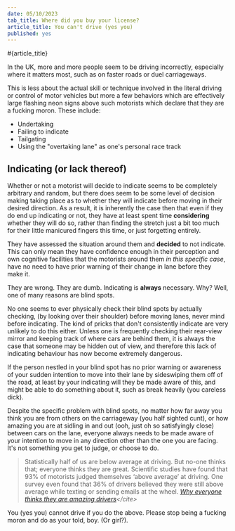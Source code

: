 ```yaml
---
date: 05/10/2023
tab_title: Where did you buy your license?
article_title: You can't drive (yes you)
published: yes
---
```

#{article_title}

In the UK, more and more people seem to be driving incorrectly, especially where it matters most, such as on faster roads or duel carriageways.

This is less about the actual skill or technique involved in the literal driving or control of motor vehicles but more a few behaviors which are effectively large flashing neon signs above such motorists which declare that they are a fucking moron. These include:

- Undertaking
- Failing to indicate
- Tailgating
- Using the "overtaking lane" as one's personal race track

## Indicating (or lack thereof)
Whether or not a motorist will decide to indicate seems to be completely arbitrary and random, but there does seem to be some level of decision making taking place as to whether they will indicate before moving in their desired direction. As a result, it is inherently the case then that even if they do end up indicating or not, they have at least spent time **considering** whether they will do so, rather than finding the stretch just a bit too much for their little manicured fingers this time, or just forgetting entirely.

They have assessed the situation around them and **decided** to not indicate. This can only mean they have confidence enough in their perception and own cognitive facilities that the motorists around them *in this specific case*, have no need to have prior warning of their change in lane before they make it. 

They are wrong. They are dumb. Indicating is **always** necessary. Why? Well, one of many reasons are blind spots.

No one seems to ever physically check their blind spots by actually checking, (by looking over their shoulder) before moving lanes, never mind before indicating. The kind of pricks that don't consistently indicate are very unlikely to do this either. Unless one is frequently checking their rear-view mirror and keeping track of where cars are behind them, it is always the case that someone may be hidden out of view, and therefore this lack of indicating behaviour has now become extremely dangerous.

If the person nestled in your blind spot has no prior warning or awareness of your sudden intention to move into their lane by sideswiping them off of the road, at least by your indicating will they be made aware of this, and might be able to do something about it, such as break heavily (you careless dick).

Despite the specific problem with blind spots, no matter how far away you think you are from others on the carriageway (you half sighted cunt), or how amazing you are at sidling in and out (ooh, just oh so satisfyingly close) between cars on the lane, everyone always needs to be made aware of your intention to move in any direction other than the one you are facing. It's not something you get to judge, or choose to do.

> Statistically half of us are below average at driving. But no-one thinks that; everyone thinks they are great. Scientific studies have found that 93% of motorists judged themselves ‘above average’ at driving. One survey even found that 36% of drivers believed they were still above average while texting or sending emails at the wheel.  <cite>[ Why everyone thinks they are amazing drivers](https://www.regit.cars/car-news/why-everyone-thinks-they-are-amazing-drivers-69223#:~:text=Statistically%20half%20of%20us%20are,'above%20average'%20at%20driving.)</cite>

You (yes you) cannot drive if you do the above. Please stop being a fucking moron and do as your told, boy. (Or girl?).